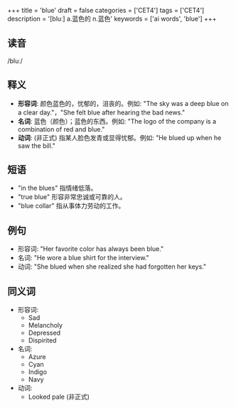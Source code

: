 +++
title = 'blue'
draft = false
categories = ['CET4']
tags = ['CET4']
description = '[bluː] a.蓝色的 n.蓝色'
keywords = ['ai words', 'blue']
+++

## 读音
/bluː/

## 释义
- **形容词**: 颜色蓝色的，忧郁的，沮丧的。例如: "The sky was a deep blue on a clear day."，"She felt blue after hearing the bad news."
- **名词**: 蓝色（颜色）；蓝色的东西。例如: "The logo of the company is a combination of red and blue."
- **动词**: (非正式) 指某人脸色发青或显得忧郁。例如: "He blued up when he saw the bill."

## 短语
- "in the blues" 指情绪低落。
- "true blue" 形容非常忠诚或可靠的人。
- "blue collar" 指从事体力劳动的工作。

## 例句
- 形容词: "Her favorite color has always been blue."
- 名词: "He wore a blue shirt for the interview."
- 动词: "She blued when she realized she had forgotten her keys."

## 同义词
- 形容词:
    - Sad
    - Melancholy
    - Depressed
    - Dispirited
- 名词:
    - Azure
    - Cyan
    - Indigo
    - Navy
- 动词:
    - Looked pale (非正式)
